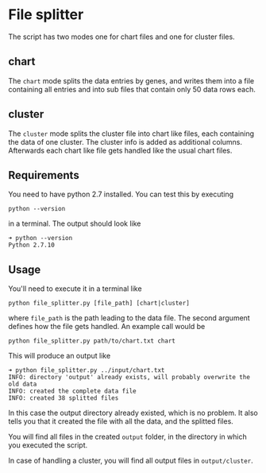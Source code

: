 # File splitter
The script has two modes one for chart files and one for cluster files. 

## chart
The `chart` mode splits the data entries by genes, and writes them into a file containing all entries and into sub files that
contain only 50 data rows each.

## cluster
The `cluster` mode splits the cluster file into chart like files, each containing the data of one cluster. The cluster 
info is added as additional columns. Afterwards each chart like file gets handled like
the usual chart files.

## Requirements
You need to have python 2.7 installed. You can test this by executing 

    python --version
    
in a terminal. The output should look like   

    ➜ python --version
    Python 2.7.10
    
## Usage

You'll need to execute it in a terminal like

    python file_splitter.py [file_path] [chart|cluster]
    
where `file_path` is the path leading to the data file. The second argument defines how the
file gets handled. An example call would be

    python file_splitter.py path/to/chart.txt chart
    
This will produce an output like

    ➜ python file_splitter.py ../input/chart.txt 
    INFO: directory 'output' already exists, will probably overwrite the old data
    INFO: created the complete data file
    INFO: created 38 splitted files
    
In this case the output directory already existed, which is no problem. It also 
tells you that it created the file with all the data, and the splitted files. 

You will find all files in the created `output` folder, in the directory in which 
you executed the script. 

In case of handling a cluster, you will find all output files in `output/cluster`.